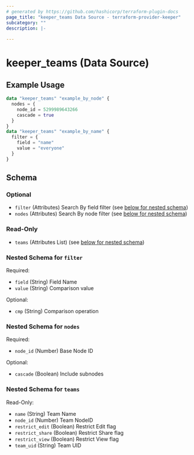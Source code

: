 ```yaml
---
# generated by https://github.com/hashicorp/terraform-plugin-docs
page_title: "keeper_teams Data Source - terraform-provider-keeper"
subcategory: ""
description: |-
  
---
```


# keeper_teams (Data Source)



## Example Usage

```terraform
data "keeper_teams" "example_by_node" {
  nodes = {
    node_id = 5299989643266
    cascade = true
  }
}
data "keeper_teams" "example_by_name" {
  filter = {
    field = "name"
    value = "everyone"
  }
}
```

<!-- schema generated by tfplugindocs -->
## Schema

### Optional

- `filter` (Attributes) Search By field filter (see [below for nested schema](#nestedatt--filter))
- `nodes` (Attributes) Search By node filter (see [below for nested schema](#nestedatt--nodes))

### Read-Only

- `teams` (Attributes List) (see [below for nested schema](#nestedatt--teams))

<a id="nestedatt--filter"></a>
### Nested Schema for `filter`

Required:

- `field` (String) Field Name
- `value` (String) Comparison value

Optional:

- `cmp` (String) Comparison operation


<a id="nestedatt--nodes"></a>
### Nested Schema for `nodes`

Required:

- `node_id` (Number) Base Node ID

Optional:

- `cascade` (Boolean) Include subnodes


<a id="nestedatt--teams"></a>
### Nested Schema for `teams`

Read-Only:

- `name` (String) Team Name
- `node_id` (Number) Team NodeID
- `restrict_edit` (Boolean) Restrict Edit flag
- `restrict_share` (Boolean) Restrict Share flag
- `restrict_view` (Boolean) Restrict View flag
- `team_uid` (String) Team UID
